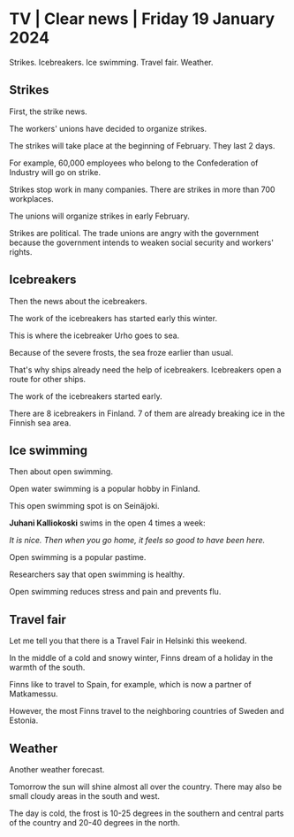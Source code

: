 # TV \| Clear news \| Friday 19 January 2024

Strikes. Icebreakers. Ice swimming. Travel fair. Weather.

## Strikes

First, the strike news.

The workers' unions have decided to organize strikes.

The strikes will take place at the beginning of February. They last 2 days.

For example, 60,000 employees who belong to the Confederation of Industry will go on strike.

Strikes stop work in many companies. There are strikes in more than 700 workplaces.

The unions will organize strikes in early February.

Strikes are political. The trade unions are angry with the government because the government intends to weaken social security and workers' rights.

## Icebreakers

Then the news about the icebreakers.

The work of the icebreakers has started early this winter.

This is where the icebreaker Urho goes to sea.

Because of the severe frosts, the sea froze earlier than usual.

That's why ships already need the help of icebreakers. Icebreakers open a route for other ships.

The work of the icebreakers started early.

There are 8 icebreakers in Finland. 7 of them are already breaking ice in the Finnish sea area.

## Ice swimming

Then about open swimming.

Open water swimming is a popular hobby in Finland.

This open swimming spot is on Seinäjoki.

**Juhani Kalliokoski** swims in the open 4 times a week:

*It is nice. Then when you go home, it feels so good to have been here.*

Open swimming is a popular pastime.

Researchers say that open swimming is healthy.

Open swimming reduces stress and pain and prevents flu.

## Travel fair

Let me tell you that there is a Travel Fair in Helsinki this weekend.

In the middle of a cold and snowy winter, Finns dream of a holiday in the warmth of the south.

Finns like to travel to Spain, for example, which is now a partner of Matkamessu.

However, the most Finns travel to the neighboring countries of Sweden and Estonia.

## Weather

Another weather forecast.

Tomorrow the sun will shine almost all over the country. There may also be small cloudy areas in the south and west.

The day is cold, the frost is 10-25 degrees in the southern and central parts of the country and 20-40 degrees in the north.

